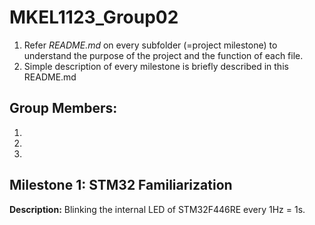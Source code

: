 # MKEL1123_Group02
1. Refer _README.md_ on every subfolder (=project milestone) to understand the purpose of the project and the function of each file. 
2. Simple description of every milestone is briefly described in this README.md

## Group Members: 
1. 
2. 
3. 

## Milestone 1: STM32 Familiarization
**Description:** Blinking the internal LED of STM32F446RE every 1Hz = 1s. 

